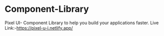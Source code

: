 # Component-Library
Pixel UI- Component Library to help you build your applications faster.
Live Link:-https://pixel-u-i.netlify.app/
